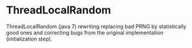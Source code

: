 ThreadLocalRandom
=================

  ThreadLocalRandom (java 7) rewriting replacing bad PRNG by statistically good ones and correcting bugs from the original implementation (initialization step).